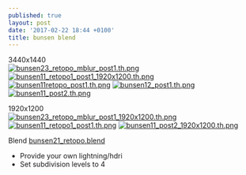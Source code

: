 ```yaml
---
published: true
layout: post
date: '2017-02-22 18:44 +0100'
title: bunsen blend
---
```

3440x1440  
[![bunsen23_retopo_mblur_post1.th.png](https://cdn.scrot.moe/images/2017/02/28/bunsen23_retopo_mblur_post1.th.png)](https://cdn.scrot.moe/images/2017/02/28/bunsen23_retopo_mblur_post1.png)
[![bunsen11_retopo1_post1_1920x1200.th.png](https://cdn.scrot.moe/images/2017/02/25/bunsen11_retopo1_post1_1920x1200.th.png)](https://cdn.scrot.moe/images/2017/02/25/bunsen11_retopo1_post1.png)
[![bunsen11retopo_post1.th.png](https://cdn.scrot.moe/images/2017/02/23/bunsen11retopo_post1.th.png)](https://cdn.scrot.moe/images/2017/02/23/bunsen11retopo_post1.png)
[![bunsen12_post1.th.png](https://cdn.scrot.moe/images/2017/02/22/bunsen12_post1.th.png)](https://cdn.scrot.moe/images/2017/02/22/bunsen12_post1.png)
[![bunsen11_post2.th.png](https://cdn.scrot.moe/images/2017/02/22/bunsen11_post2.th.png)](https://cdn.scrot.moe/images/2017/02/22/bunsen11_post2.png)

1920x1200  
[![bunsen23_retopo_mblur_post1_1920x1200.th.png](https://cdn.scrot.moe/images/2017/02/28/bunsen23_retopo_mblur_post1_1920x1200.th.png)](https://cdn.scrot.moe/images/2017/02/28/bunsen23_retopo_mblur_post1_1920x1200.png)
[![bunsen11_retopo1_post1.th.png](https://cdn.scrot.moe/images/2017/02/25/bunsen11_retopo1_post1.th.png)](https://cdn.scrot.moe/images/2017/02/25/bunsen11_retopo1_post1_1920x1200.png)
[![bunsen11_post2_1920x1200.th.png](https://cdn.scrot.moe/images/2017/02/22/bunsen11_post2_1920x1200.th.png)](https://cdn.scrot.moe/images/2017/02/22/bunsen11_post2_1920x1200.png)

Blend
[bunsen21_retopo.blend]({{site.baseurl}}/blends/bunsen21_retopo.blend)  
- Provide your own lightning/hdri
- Set subdivision levels to 4